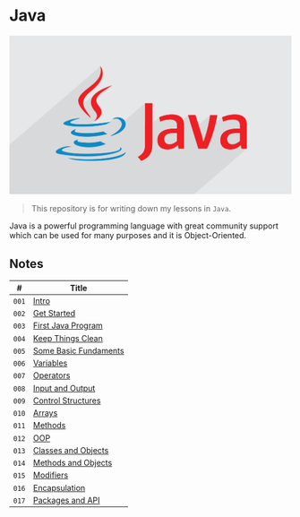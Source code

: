 # Java

![Java Logo](media/java-logo.png)

> This repository is for writing down my lessons in `Java`.

Java is a powerful programming language with great community support which can be used for many purposes and it is Object-Oriented.

## Notes

| #     | Title                                                 |
| ----- | ----------------------------------------------------- |
| `001` | [Intro](notes/Intro.md)                               |
| `002` | [Get Started](notes/GetStarted.md)                    |
| `003` | [First Java Program](notes/FirstJavaProgram.md)       |
| `004` | [Keep Things Clean](notes/KeepThingsClean.md)         |
| `005` | [Some Basic Fundaments](notes/SomeBasicFundaments.md) |
| `006` | [Variables](notes/Variables.md)                       |
| `007` | [Operators](notes/Operators.md)                       |
| `008` | [Input and Output](notes/InputOutput.md)              |
| `009` | [Control Structures](notes/ControlStructures.md)      |
| `010` | [Arrays](notes/Arrays.md)                             |
| `011` | [Methods](notes/Methods.md)                           |
| `012` | [OOP](notes/OOP.md)                                   |
| `013` | [Classes and Objects](notes/ClassesAndObjects.md)     |
| `014` | [Methods and Objects](notes/MethodsAndObjects.md)     |
| `015` | [Modifiers](notes/Modifiers.md)                       |
| `016` | [Encapsulation](notes/Encapsulation.md)               |
| `017` | [Packages and API](notes/PackagesAndAPI.md)           |
